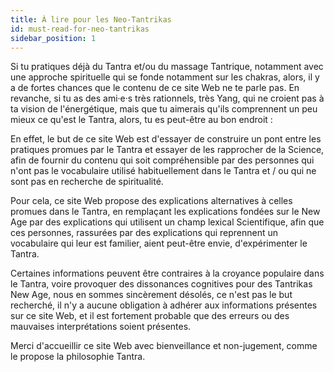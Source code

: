 ```yaml
---
title: À lire pour les Neo-Tantrikas
id: must-read-for-neo-tantrikas
sidebar_position: 1
---
```



Si tu pratiques déjà du Tantra et/ou du massage Tantrique, notamment avec une approche spirituelle qui se fonde notamment sur les chakras, alors, il y a de fortes chances que le contenu de ce site Web ne te parle pas. En revanche, si tu as des ami·e·s très rationnels, très Yang, qui ne croient pas à ta vision de l'énergétique, mais que tu aimerais qu'ils comprennent un peu mieux ce qu'est le Tantra, alors, tu es peut-être au bon endroit :

En effet, le but de ce site Web est d'essayer de construire un pont entre les pratiques promues par le Tantra et essayer de les rapprocher de la Science, afin de fournir du contenu qui soit compréhensible par des personnes qui n'ont pas le vocabulaire utilisé habituellement dans le Tantra et / ou qui ne sont pas en recherche de spiritualité.

Pour cela, ce site Web propose des explications alternatives à celles promues dans le Tantra, en remplaçant les explications fondées sur le New Age par des explications qui utilisent un champ lexical Scientifique, afin que ces personnes, rassurées par des explications qui reprennent un vocabulaire qui leur est familier, aient peut-être envie, d'expérimenter le Tantra.

Certaines informations peuvent être contraires à la croyance populaire dans le Tantra, voire provoquer des dissonances cognitives pour des Tantrikas New Age, nous en sommes sincèrement désolés, ce n'est pas le but recherché, il n'y a aucune obligation à adhérer aux informations présentes sur ce site Web, et il est fortement probable que des erreurs ou des mauvaises interprétations soient présentes.

Merci d'accueillir ce site Web avec bienveillance et non-jugement, comme le propose la philosophie Tantra.
